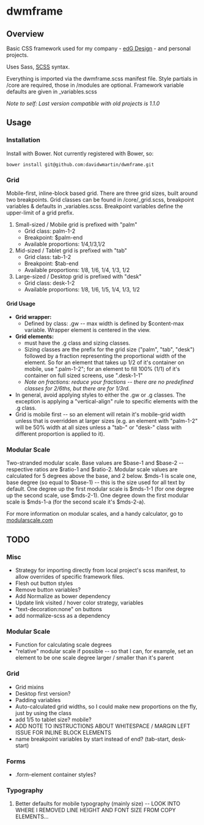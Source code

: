 # dwmframe

## Overview
Basic CSS framework used for my company  - [edG Design](http://edgdesign.co) - and personal projects. 

Uses Sass, [SCSS](http://sass-lang.com/documentation/file.SASS_REFERENCE.html) syntax. 

Everything is imported via the dwmframe.scss manifest file. Style partials in /core are required, those in /modules are optional. Framework variable defaults are given in _variables.scss 

*Note to self: Last version compatible with old projects is 1.1.0*

## Usage

### Installation
Install with Bower. Not currently registered with Bower, so: 
~~~~
bower install git@github.com:davidwmartin/dwmframe.git
~~~~

### Grid
Mobile-first, inline-block based grid. There are three grid sizes, built around two breakpoints. Grid classes can be found in /core/_grid.scss, breakpoint variables & defaults in _variables.scss. Breakpoint variables define the upper-limit of a grid prefix.

1. Small-sized / Mobile grid is prefixed with "palm"
	* Grid class: palm-1-2
	* Breakpoint: $palm-end
	* Available proportions: 1/4,1/3,1/2
2. Mid-sized / Tablet grid is prefixed with "tab"
	* Grid class: tab-1-2
	* Breakpoint: $tab-end
	* Available proportions: 1/8, 1/6, 1/4, 1/3, 1/2
3. Large-sized / Desktop grid is prefixed with "desk"
	* Grid class: desk-1-2
	* Available proportions: 1/8, 1/6, 1/5, 1/4, 1/3, 1/2

#### Grid Usage
* **Grid wrapper:** 
	* Defined by class: .gw -- max width is defined by $content-max variable. Wrapper element is centered in the view. 
* **Grid elements:** 
	* must have the .g class and sizing classes. 
	* Sizing classes are the prefix for the grid size ("palm", "tab", "desk") followed by a fraction representing the proportional width of the element. So for an element that takes up 1/2 of it's container on mobile, use ".palm-1-2"; for an element to fill 100% (1/1) of it's container on full sized screens, use ".desk-1-1"
	* *Note on fractions: reduce your fractions -- there are no predefined classes for 2/6ths, but there are for 1/3rd.*
* In general, avoid applying styles to either the .gw or .g classes. The exception is applying a "vertical-align" rule to specific elements with the .g class. 
* Grid is mobile first -- so an element will retain it's mobile-grid width unless that is overridden at larger sizes (e.g. an element with "palm-1-2" will be 50% width at all sizes unless a "tab-" or "desk-" class with different proportion is applied to it).

### Modular Scale

Two-stranded modular scale. Base values are $base-1 and $base-2 -- respective ratios are $ratio-1 and $ratio-2. Modular scale values are calculated for 5 degrees above the base, and 2 below. $mds-1 is scale one, base degree (so equal to $base-1) -- this is the size used for all text by default. One degree up the first modular scale is $mds-1-1 (for one degree up the second scale, use $mds-2-1). One degree down the first modular scale is $mds-1-a (for the second scale it's $mds-2-a). 

For more information on modular scales, and a handy calculator, go to [modularscale.com](http://www.modularscale.com/)

## TODO 

### Misc
- Strategy for importing directly from local project's scss manifest, to allow overrides of specific framework files.
- Flesh out button styles
- Remove button variables?
- Add Normalize as bower dependency
- Update link visited / hover color strategy, variables
- "text-decoration:none" on buttons
- add normalize-scss as a dependency

### Modular Scale
- Function for calculating scale degrees
- "relative" modular scale if possible -- so that I can, for example, set an element to be one scale degree larger / smaller than it's parent

### Grid
- Grid mixins
- Desktop first version?
- Padding variables
- Auto-calculated grid widths, so I could make new proportions on the fly, just by using the class
- add 1/5 to tablet size? mobile?
- ADD NOTE TO INSTRUCTIONS ABOUT WHITESPACE / MARGIN LEFT ISSUE FOR INLINE BLOCK ELEMENTS
- name breakpoint variables by start instead of end? (tab-start, desk-start)

### Forms
- .form-element container styles? 


### Typography
1. Better defaults for mobile typography (mainly size)
-- LOOK INTO WHERE I REMOVED LINE HEIGHT AND FONT SIZE FROM COPY ELEMENTS...
